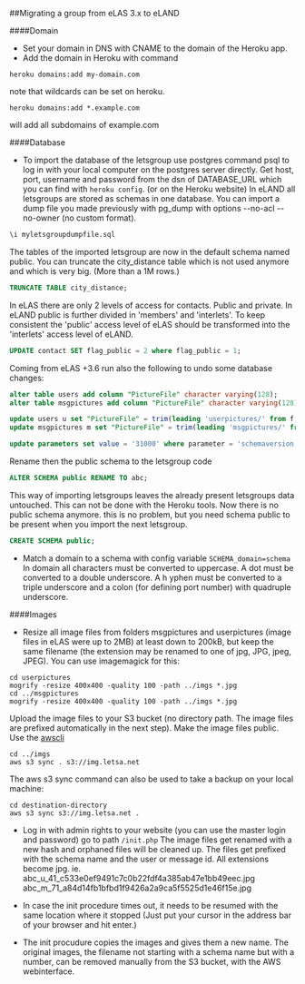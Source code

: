 ##Migrating a group from eLAS 3.x to eLAND

####Domain

* Set your domain in DNS with CNAME to the domain of the Heroku app.
* Add the domain in Heroku with command
```shell
heroku domains:add my-domain.com
```
note that wildcards can be set on heroku.  
```shell
heroku domains:add *.example.com
```
will add all subdomains of example.com

####Database

* To import the database of the letsgroup use postgres command psql to log in with your local computer on the postgres server directly. Get host, port, username and password from the dsn of DATABASE_URL which you can find with `heroku config`. (or on the Heroku website)
In eLAND all letsgroups are stored as schemas in one database.
You can import a dump file you made previously with pg_dump with options --no-acl --no-owner (no custom format).
```sql
\i myletsgroupdumpfile.sql
```
The tables of the imported letsgroup are now in the default schema named public.
You can truncate the city_distance table which is not used anymore and which is very big. (More than a 1M rows.)
```sql
TRUNCATE TABLE city_distance;
```
In eLAS there are only 2 levels of access for contacts. Public and private. In eLAND public is further divided in 'members' and 'interlets'. To keep consistent the 'public' access level of eLAS should be transformed into the 'interlets' access level of eLAND.
```sql
UPDATE contact SET flag_public = 2 where flag_public = 1;
```

Coming from eLAS +3.6 run also the following to undo some database changes:

```sql
alter table users add column "PictureFile" character varying(128);
alter table msgpictures add column "PictureFile" character varying(128);

update users u set "PictureFile" = trim(leading 'userpictures/' from f.path) from files f where f.fileid = u.pictureid;
update msgpictures m set "PictureFile" = trim(leading 'msgpictures/' from f.path) from files f where f.fileid = m.pictureid;

update parameters set value = '31000' where parameter = 'schemaversion';
```

Rename then the public schema to the letsgroup code
```sql
ALTER SCHEMA public RENAME TO abc;
```
This way of importing letsgroups leaves the already present letsgroups data untouched. This can not be done with the Heroku tools.
Now there is no public schema anymore. this is no problem, but you need schema public to be present when you import the next letsgroup.
```sql
CREATE SCHEMA public;
```

* Match a domain to a schema with config variable `SCHEMA_domain=schema`
In domain all characters must be converted to uppercase. A dot must be converted to a double underscore. A h
yphen must be converted to a triple underscore and a colon (for defining port number) with quadruple underscore.


####Images

* Resize all image files from folders msgpictures and userpictures (image files in eLAS were up to 2MB) at least down to 200kB, but keep the same filename (the extension may be renamed to one of jpg, JPG, jpeg, JPEG).
You can use imagemagick for this:

```
cd userpictures
mogrify -resize 400x400 -quality 100 -path ../imgs *.jpg
cd ../msgpictures
mogrify -resize 400x400 -quality 100 -path ../imgs *.jpg
```

Upload the image files to your S3 bucket (no directory path. The image files are prefixed automatically in the next step).
Make the image files public. Use the [awscli](https://aws.amazon.com/cli/)

```
cd ../imgs
aws s3 sync . s3://img.letsa.net
```

The aws s3 sync command can also be used to take a backup on your local machine:

```
cd destination-directory
aws s3 sync s3://img.letsa.net .
``` 

* Log in with admin rights to your website (you can use the master login and password) go to path `/init.php` The image files get renamed with a new hash and orphaned files will be cleaned up.
The files get prefixed with the schema name and the user or message id. All extensions become jpg.
ie.
    abc_u_41_c533e0ef9491c7c0b22fdf4a385ab47e1bb49eec.jpg
    abc_m_71_a84d14fb1bfbd1f9426a2a9ca5f5525d1e46f15e.jpg


* In case the init procedure times out, it needs to be resumed with the same location where it stopped (Just put your cursor in the address bar of your browser and hit enter.)
* The init procudure copies the images and gives them a new name. The original images, the filename not starting with a schema name but with a number, can be removed manually from the S3 bucket, with the AWS webinterface.

